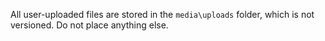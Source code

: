 All user-uploaded files are stored in the `media\uploads` folder, which is not versioned.
Do not place anything else.
